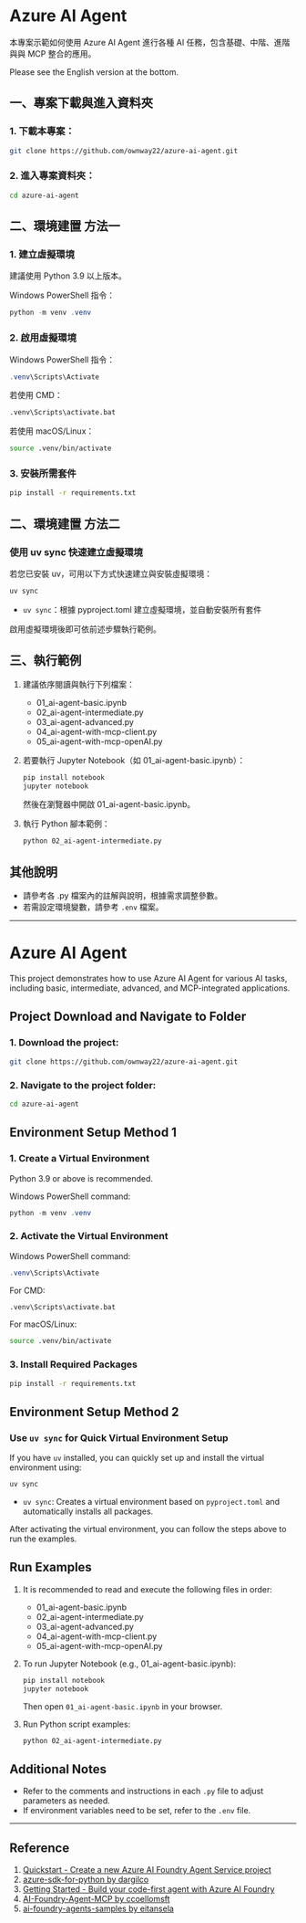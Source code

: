 # Azure AI Agent

本專案示範如何使用 Azure AI Agent 進行各種 AI 任務，包含基礎、中階、進階與與 MCP 整合的應用。

Please see the English version at the bottom.

## 一、專案下載與進入資料夾

### 1. 下載本專案：
   ```bash
   git clone https://github.com/ownway22/azure-ai-agent.git
   ```
### 2. 進入專案資料夾：
   ```bash
   cd azure-ai-agent
   ```

## 二、環境建置 方法一

### 1. 建立虛擬環境

建議使用 Python 3.9 以上版本。

Windows PowerShell 指令：
```powershell
python -m venv .venv
```

### 2. 啟用虛擬環境

Windows PowerShell 指令：
```powershell
.venv\Scripts\Activate
```

若使用 CMD：
```cmd
.venv\Scripts\activate.bat
```

若使用 macOS/Linux：
```bash
source .venv/bin/activate
```

### 3. 安裝所需套件

```bash
pip install -r requirements.txt
```

## 二、環境建置 方法二

### 使用 uv sync 快速建立虛擬環境

若您已安裝 uv，可用以下方式快速建立與安裝虛擬環境：

```bash
uv sync
```

- `uv sync`：根據 pyproject.toml 建立虛擬環境，並自動安裝所有套件

啟用虛擬環境後即可依前述步驟執行範例。

## 三、執行範例

1. 建議依序閱讀與執行下列檔案：
   - 01_ai-agent-basic.ipynb
   - 02_ai-agent-intermediate.py
   - 03_ai-agent-advanced.py
   - 04_ai-agent-with-mcp-client.py
   - 05_ai-agent-with-mcp-openAI.py

2. 若要執行 Jupyter Notebook（如 01_ai-agent-basic.ipynb）：
   ```bash
   pip install notebook
   jupyter notebook
   ```
   然後在瀏覽器中開啟 01_ai-agent-basic.ipynb。

3. 執行 Python 腳本範例：
   ```bash
   python 02_ai-agent-intermediate.py
   ```

## 其他說明

- 請參考各 .py 檔案內的註解與說明，根據需求調整參數。
- 若需設定環境變數，請參考 `.env` 檔案。

---

# Azure AI Agent

This project demonstrates how to use Azure AI Agent for various AI tasks, including basic, intermediate, advanced, and MCP-integrated applications.

## Project Download and Navigate to Folder

### 1. Download the project:
   ```bash
   git clone https://github.com/ownway22/azure-ai-agent.git
   ```
### 2. Navigate to the project folder:
   ```bash
   cd azure-ai-agent
   ```

## Environment Setup Method 1

### 1. Create a Virtual Environment

Python 3.9 or above is recommended.

Windows PowerShell command:
```powershell
python -m venv .venv
```

### 2. Activate the Virtual Environment

Windows PowerShell command:
```powershell
.venv\Scripts\Activate
```

For CMD:
```cmd
.venv\Scripts\activate.bat
```

For macOS/Linux:
```bash
source .venv/bin/activate
```

### 3. Install Required Packages

```bash
pip install -r requirements.txt
```

## Environment Setup Method 2

### Use `uv sync` for Quick Virtual Environment Setup

If you have `uv` installed, you can quickly set up and install the virtual environment using:

```bash
uv sync
```

- `uv sync`: Creates a virtual environment based on `pyproject.toml` and automatically installs all packages.

After activating the virtual environment, you can follow the steps above to run the examples.

## Run Examples

1. It is recommended to read and execute the following files in order:
   - 01_ai-agent-basic.ipynb
   - 02_ai-agent-intermediate.py
   - 03_ai-agent-advanced.py
   - 04_ai-agent-with-mcp-client.py
   - 05_ai-agent-with-mcp-openAI.py

2. To run Jupyter Notebook (e.g., 01_ai-agent-basic.ipynb):
   ```bash
   pip install notebook
   jupyter notebook
   ```
   Then open `01_ai-agent-basic.ipynb` in your browser.

3. Run Python script examples:
   ```bash
   python 02_ai-agent-intermediate.py
   ```

## Additional Notes

- Refer to the comments and instructions in each `.py` file to adjust parameters as needed.
- If environment variables need to be set, refer to the `.env` file.

---

## Reference

1. [Quickstart - Create a new Azure AI Foundry Agent Service project](https://learn.microsoft.com/en-us/azure/ai-foundry/agents/quickstart?pivots=programming-language-python-azure)
2. [azure-sdk-for-python by dargilco](https://github.com/Azure/azure-sdk-for-python/tree/azure-ai-projects_1.0.0b12/sdk/ai/azure-ai-agents/samples/agents_async)
3. [Getting Started - Build your code-first agent with Azure AI Foundry](https://microsoft.github.io/build-your-first-agent-with-azure-ai-agent-service-workshop/getting-started/)
4. [AI-Foundry-Agent-MCP by ccoellomsft](https://github.com/ccoellomsft/AI-Foundry-Agent-MCP)
5. [ai-foundry-agents-samples by eitansela](https://github.com/Azure-Samples/ai-foundry-agents-samples/tree/main)
